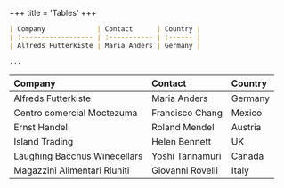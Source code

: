 +++
title = 'Tables'
+++

```markdown
| Company             | Contact      | Country |
| :------------------ | :----------- | :------ |
| Alfreds Futterkiste | Maria Anders | Germany |

...
```

| Company                      | Contact          | Country |
| :--------------------------- | :--------------- | :------ |
| Alfreds Futterkiste          | Maria Anders     | Germany |
| Centro comercial Moctezuma   | Francisco Chang  | Mexico  |
| Ernst Handel                 | Roland Mendel    | Austria |
| Island Trading               | Helen Bennett    | UK      |
| Laughing Bacchus Winecellars | Yoshi Tannamuri  | Canada  |
| Magazzini Alimentari Riuniti | Giovanni Rovelli | Italy   |
